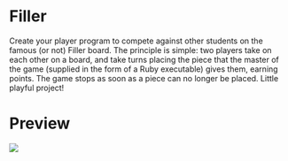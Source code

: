 # Filler
Create your player program to compete against other students on the
famous (or not) Filler board. The principle is simple: two players take on each other on
a board, and take turns placing the piece that the master of the game (supplied in the
form of a Ruby executable) gives them, earning points. The game stops as soon as a
piece can no longer be placed. Little playful project!
# Preview
![](https://media.giphy.com/media/YqVy2qufgwDwTiwfzo/giphy.gif)
